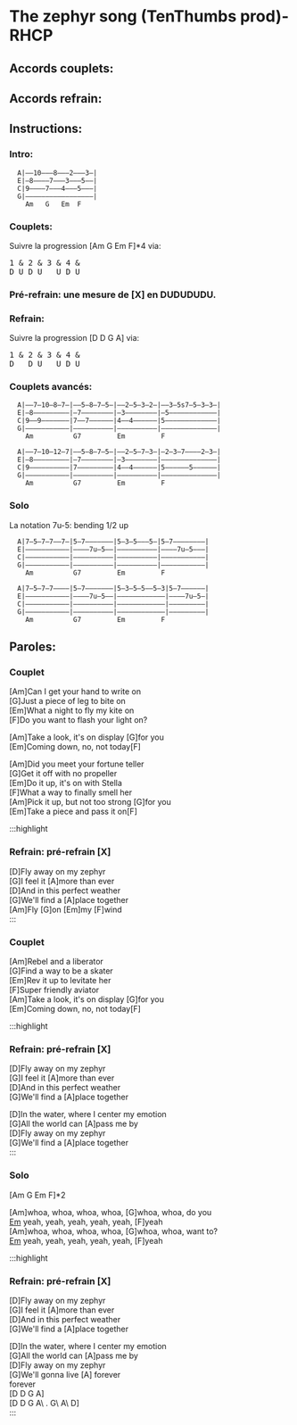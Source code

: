 # The zephyr song (TenThumbs prod)- RHCP

## Accords couplets:
<uke-chord name="Am" frets="2000"></uke-chord> 
<uke-chord name="G" frets="0232"></uke-chord> 
<uke-chord name="Em" frets="0432"></uke-chord> 
<uke-chord name="F" frets="2010"></uke-chord> 

## Accords refrain:
<uke-chord name="D" frets="2220"></uke-chord> 
<uke-chord name="G" frets="0232"></uke-chord> 
<uke-chord name="A" frets="2100"></uke-chord>

## Instructions:

### Intro:
```
  A|——10———8———2———3—|  
  E|—8————7———3———5——|  
  C|9————7———4———5———|  
  G|—————————————————|
    Am   G   Em  F
```
### Couplets: 
Suivre la progression [Am G Em F]*4 via:
<pre class="tableau">
1 & 2 & 3 & 4 &
D U D U   U D U
</pre>

### Pré-refrain: une mesure de [X] en DUDUDUDU.

### Refrain:
Suivre la progression [D D G A] via:
<pre class="tableau">
1 & 2 & 3 & 4 &
D   D U   U D U
</pre>

### Couplets avancés:
```
  A|——7—10—8—7—|——5—8—7—5—|——2—5—3—2—|——3—5s7—5—3—3—|  
  E|—8—————————|—7————————|—3————————|—5————————————|  
  C|9——9———————|7——7——————|4——4——————|5—————————————|  
  G|———————————|——————————|——————————|——————————————|
    Am          G7         Em         F

  A|——7—10—12—7|——5—8—7—5—|——2—5—7—3—|—2—3—7————2—3—|  
  E|—8—————————|—7————————|—3————————|——————————————|  
  C|9——————————|7—————————|4——4——————|5——————5——————|  
  G|———————————|——————————|——————————|——————————————|
    Am          G7         Em         F
```

### Solo
La notation 7u-5: bending 1/2 up
```
  A|7—5—7—7——7—|5—7———————|5—3—5———5—|5—7————————|  
  E|———————————|————7u—5——|——————————|————7u—5———|  
  C|———————————|——————————|——————————|———————————|  
  G|———————————|——————————|——————————|———————————|
    Am          G7         Em         F

  A|7—5—7—7————|5—7———————|5—3—5—5——5—3|5—7——————|  
  E|———————————|————7u—5——|————————————|————7u—5—|  
  C|———————————|——————————|————————————|—————————|  
  G|———————————|——————————|————————————|—————————|
    Am          G7         Em         F
```

## Paroles:

### Couplet
[Am]Can I get your hand to write on  
[G]Just a piece of leg to bite on  
[Em]What a night to fly my kite on  
[F]Do you want to flash your light on?  

[Am]Take a look, it's on display [G]for you  
[Em]Coming down, no, not today[F]  

[Am]Did you meet your fortune teller  
[G]Get it off with no propeller  
[Em]Do it up, it's on with Stella  
[F]What a way to finally smell her  
[Am]Pick it up, but not too strong [G]for you  
[Em]Take a piece and pass it on[F]  

:::highlight
### Refrain: pré-refrain [X]  
[D]Fly away on my zephyr  
[G]I feel it [A]more than ever  
[D]And in this perfect weather  
[G]We'll find a [A]place together  
[Am]Fly [G]on [Em]my [F]wind  
:::

### Couplet  
[Am]Rebel and a liberator  
[G]Find a way to be a skater  
[Em]Rev it up to levitate her  
[F]Super friendly aviator  
[Am]Take a look, it's on display [G]for you  
[Em]Coming down, no, not today[F]  

:::highlight
### Refrain: pré-refrain [X]  
[D]Fly away on my zephyr  
[G]I feel it [A]more than ever  
[D]And in this perfect weather  
[G]We'll find a [A]place together  

[D]In the water, where I center my emotion  
[G]All the world can [A]pass me by  
[D]Fly away on my zephyr  
[G]We'll find a [A]place together  
:::

### Solo  
[Am G Em F]*2  

[Am]whoa, whoa, whoa, whoa, [G]whoa, whoa, do you  
[Em](Yeah) yeah, yeah, yeah, yeah, yeah, [F]yeah  
[Am]whoa, whoa, whoa, whoa, [G]whoa, whoa, want to?  
[Em](Yeah) yeah, yeah, yeah, yeah, yeah, [F]yeah  

:::highlight
### Refrain: pré-refrain [X]  
[D]Fly away on my zephyr  
[G]I feel it [A]more than ever  
[D]And in this perfect weather  
[G]We'll find a [A]place together  

[D]In the water, where I center my emotion  
[G]All the world can [A]pass me by  
[D]Fly away on my zephyr  
[G]We'll gonna live [A] forever  
forever  
[D D G A]  
[D D G A\ . G\ A\ D\]  
:::
